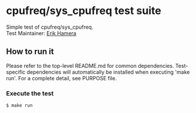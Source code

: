 # cpufreq/sys_cpufreq test suite
Simple test of cpufreq/sys_cpufreq. \
Test Maintainer: [Erik Hamera](mailto:ehamera@redhat.com)

## How to run it
Please refer to the top-level README.md for common dependencies.
Test-specific dependencies will automatically be installed when
executing 'make run'. For a complete detail, see PURPOSE file.

### Execute the test
```bash
$ make run
```
